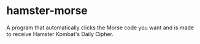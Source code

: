 # hamster-morse
A program that automatically clicks the Morse code you want and is made to receive Hamster Kombat's Daily Cipher.
